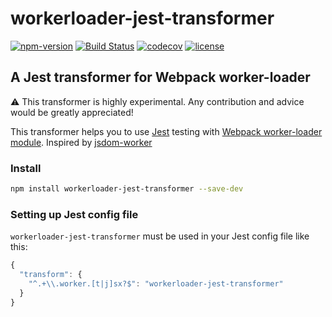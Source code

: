 # workerloader-jest-transformer

[![npm-version](https://img.shields.io/npm/v/workerloader-jest-transformer.svg)](https://www.npmjs.com/package/workerloader-jest-transformer) [![Build Status](https://travis-ci.org/astagi/workerloader-jest-transformer.svg?branch=master)](https://travis-ci.org/astagi/workerloader-jest-transformer) [![codecov](https://codecov.io/gh/astagi/workerloader-jest-transformer/branch/master/graph/badge.svg)](https://codecov.io/gh/astagi/workerloader-jest-transformer) [![license](https://img.shields.io/npm/l/express.svg)]()

## A Jest transformer for Webpack worker-loader

⚠️ This transformer is highly experimental. Any contribution and advice would be greatly appreciated!

This transformer helps you to use [Jest](https://facebook.github.io/jest/) testing with [Webpack worker-loader module](https://github.com/webpack-contrib/worker-loader). Inspired by [jsdom-worker](https://github.com/developit/jsdom-worker)

### Install

```sh
npm install workerloader-jest-transformer --save-dev
```

### Setting up Jest config file

`workerloader-jest-transformer` must be used in your Jest config file like this:

```js
{
  "transform": {
    "^.+\\.worker.[t|j]sx?$": "workerloader-jest-transformer"
  }
}
```
